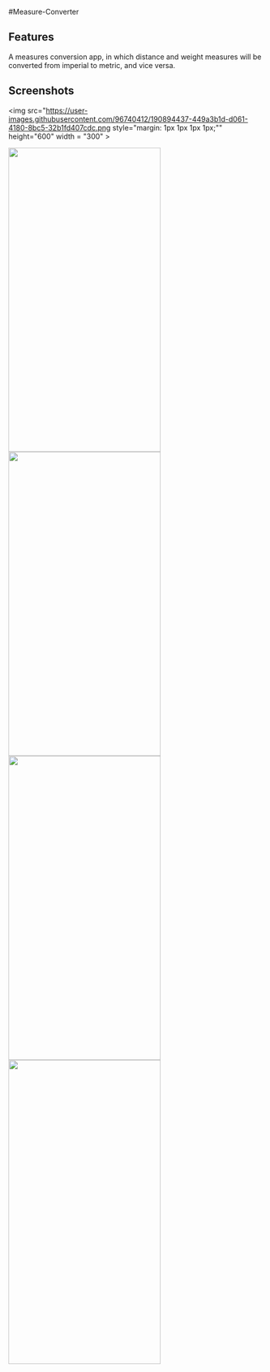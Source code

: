 #Measure-Converter

## Features

A measures
conversion app, in which distance and weight measures will be converted from imperial to
metric, and vice versa.

 


## Screenshots


<p>




<img src="https://user-images.githubusercontent.com/96740412/190894437-449a3b1d-d061-4180-8bc5-32b1fd407cdc.png style="margin: 1px 1px 1px 1px;""  height="600" width = "300" >
 
<img src="https://user-images.githubusercontent.com/96740412/190894437-449a3b1d-d061-4180-8bc5-32b1fd407cdc.png"  height="600" width = "300" >
 <br>
 <img src="https://user-images.githubusercontent.com/96740412/190894437-449a3b1d-d061-4180-8bc5-32b1fd407cdc.png"  height="600" width = "300" >
 <img src="https://user-images.githubusercontent.com/96740412/190894437-449a3b1d-d061-4180-8bc5-32b1fd407cdc.png"  height="600" width = "300" >
 <img src="https://user-images.githubusercontent.com/96740412/190894437-449a3b1d-d061-4180-8bc5-32b1fd407cdc.png"  height="600" width = "300" >



</p>
